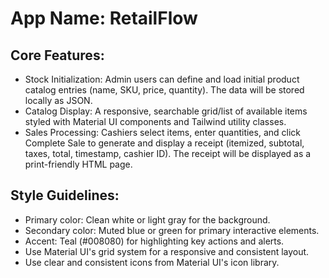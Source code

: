 # **App Name**: RetailFlow

## Core Features:

- Stock Initialization: Admin users can define and load initial product catalog entries (name, SKU, price, quantity). The data will be stored locally as JSON.
- Catalog Display: A responsive, searchable grid/list of available items styled with Material UI components and Tailwind utility classes.
- Sales Processing: Cashiers select items, enter quantities, and click Complete Sale to generate and display a receipt (itemized, subtotal, taxes, total, timestamp, cashier ID). The receipt will be displayed as a print-friendly HTML page.

## Style Guidelines:

- Primary color: Clean white or light gray for the background.
- Secondary color: Muted blue or green for primary interactive elements.
- Accent: Teal (#008080) for highlighting key actions and alerts.
- Use Material UI's grid system for a responsive and consistent layout.
- Use clear and consistent icons from Material UI's icon library.